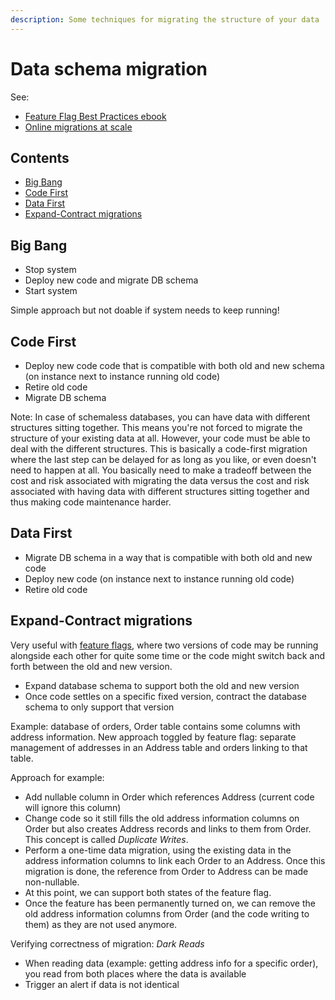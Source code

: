 ```yaml
---
description: Some techniques for migrating the structure of your data
---
```


# Data schema migration

See:

-   [Feature Flag Best Practices ebook](https://try.split.io/oreilly-feature-flag-best-practices)
-   [Online migrations at scale](https://stripe.com/blog/online-migrations)

## Contents

-   [Big Bang](#big-bang)
-   [Code First](#code-first)
-   [Data First](#data-first)
-   [Expand-Contract migrations](#expand-contract-migrations)

## Big Bang

-   Stop system
-   Deploy new code and migrate DB schema
-   Start system

Simple approach but not doable if system needs to keep running!

## Code First

-   Deploy new code code that is compatible with both old and new schema (on instance next to instance running old code)
-   Retire old code
-   Migrate DB schema

Note: In case of schemaless databases, you can have data with different structures sitting together. This means you're not forced to migrate the structure of your existing data at all. However, your code must be able to deal with the different structures. This is basically a code-first migration where the last step can be delayed for as long as you like, or even doesn't need to happen at all. You basically need to make a tradeoff between the cost and risk associated with migrating the data versus the cost and risk associated with having data with different structures sitting together and thus making code maintenance harder.

## Data First

-   Migrate DB schema in a way that is compatible with both old and new code
-   Deploy new code (on instance next to instance running old code)
-   Retire old code

## Expand-Contract migrations

Very useful with [feature flags](../processes-techniques/Feature-flags.md), where two versions of code may be running alongside each other for quite some time or the code might switch back and forth between the old and new version.

-   Expand database schema to support both the old and new version
-   Once code settles on a specific fixed version, contract the database schema to only support that version

Example: database of orders, Order table contains some columns with address information. New approach toggled by feature flag: separate management of addresses in an Address table and orders linking to that table.

Approach for example:

-   Add nullable column in Order which references Address (current code will ignore this column)
-   Change code so it still fills the old address information columns on Order but also creates Address records and links to them from Order. This concept is called _Duplicate Writes_.
-   Perform a one-time data migration, using the existing data in the address information columns to link each Order to an Address. Once this migration is done, the reference from Order to Address can be made non-nullable.
-   At this point, we can support both states of the feature flag.
-   Once the feature has been permanently turned on, we can remove the old address information columns from Order (and the code writing to them) as they are not used anymore.

Verifying correctness of migration: _Dark Reads_

-   When reading data (example: getting address info for a specific order), you read from both places where the data is available
-   Trigger an alert if data is not identical
